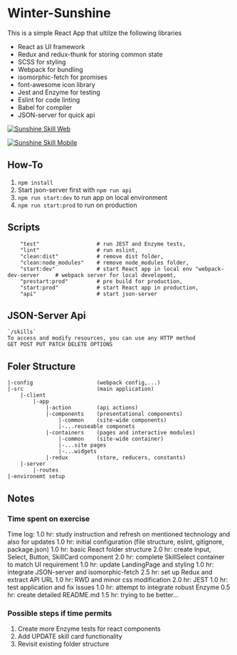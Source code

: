 # Winter-Sunshine
This is a simple React App that ultilze the following libraries
- React as UI framework
- Redux and redux-thunk for storing common state
- SCSS for styling
- Webpack for bundling
- isomorphic-fetch for promises
- font-awesome icon library
- Jest and Enzyme for testing
- Eslint for code linting
- Babel for compiler
- JSON-server for quick api

[![Sunshine Skill Web](https://cbchien.github.io/cover/sunshine-web.JPG "Sunshine Skill Web")](https://cbchien.github.io/cover/sunshine-web.JPG "Sunshine Skill Web")

[![Sunshine Skill Mobile](https://cbchien.github.io/cover/sunshine-mobile.JPG "Sunshine Skill Mobile")](https://cbchien.github.io/cover/sunshine-mobile.JPG "Sunshine Skill Mobile")

## How-To
1. `npm install`
2. Start json-server first with `npm run api` 
3. `npm run start:dev` to run app on local environment
4. `npm run start:prod` to run on production

## Scripts
```
    "test"                  # run JEST and Enzyme tests,
    "lint"                  # run eslint,
    "clean:dist"            # remove dist folder,
    "clean:node_modules"    # remove node_modules folder,
    "start:dev"             # start React app in local env "webpack-dev-server     # webpack server for local developemt,
    "prestart:prod"         # pre build for production,
    "start:prod"            # start React app in production,
    "api"                   # start json-server
```

## JSON-Server Api
```
`/skills`
To access and modify resources, you can use any HTTP method 
GET POST PUT PATCH DELETE OPTIONS
```
## Foler Structure
```
|-config                    (webpack config,...)
|-src                       (main application)
    |-client
        |-app
            |-action        (api actions)
            |-components    (presentational components)
                |-common    (site-wide components)
                |-...reuseable componets
            |-containers    (pages and interactive modules)
                |-common    (site-wide container)
                |-...site pages
                |-...widgets
            |-redux         (store, reducers, constants)
    |-server
        |-routes            
|-environemt setup
```

## Notes
### Time spent on exercise
Time log: 
1.0 hr: study instruction and refresh on mentioned technology and also for updates
1.0 hr: initial configuration (file structure, eslint, gitignore, package.json)
1.0 hr: basic React folder structure
2.0 hr: create Input, Select, Button, SkillCard component
2.0 hr: complete SkillSelect container to match UI requirement
1.0 hr: update LandingPage and styling
1.0 hr: integrate JSON-server and isomorphic-fetch 
2.5 hr: set up Redux and extract API URL
1.0 hr: RWD and minor css modification
2.0 hr: JEST
1.0 hr: test application and fix issues
1.0 hr: attempt to integrate robust Enzyme
0.5 hr: create detailed README.md
1.5 hr: trying to be better...

### Possible steps if time permits
1. Create more Enzyme tests for react components
2. Add UPDATE skill card functionality
3. Revisit existing folder structure

